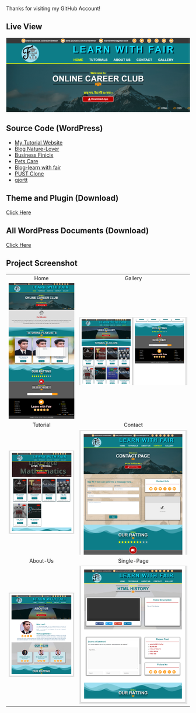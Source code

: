Thanks for visiting my GitHub Account!

## Live View
[![Watch the video](https://github.com/learnwithfair/my-tutorial-website/blob/main/screenshot/image/my-website-thumbnail.png)](https://youtu.be/XrjyQZk5VOY?si=j2EGMGq7f1UfNMBf)


## Source Code (WordPress)
- [My Tutorial Website](https://mega.nz/file/BLdSQagR#fbCpPvNIau6d08Oh8lCxuqGsTdaPQXgdETRz5WGGLvE)
- [Blog Nature-Lover](https://mega.nz/file/hekVFTBa#nayjccv6COglvKLCR-d52iIXkV55QsOWjjhjIYVVuFU)
- [Business Finicix](https://mega.nz/file/Be8GjDIQ#WB0BU3Ckw_SuIu2yVURoLtaSopIuxGLwZzEElB-1bKs)
- [Pets Care](https://mega.nz/file/9KUnUBrZ#z3bG5j7IHkSbrF1hWY2UxZRqnapYj6gM5L2pzYe0FTY)
- [Blog-learn with fair](https://mega.nz/file/hDsTjZoY#olx1WdysrLWOKfea9dTOjDMlWsMYGTjXVRV-v7hUu9o)
- [PUST Clone](https://mega.nz/file/tH0FiZIK#FGdoFs8DUn-a1mMa__6phSXXXjlPQMFFbJWZvOqKFZg)
- [gjortt](https://mega.nz/file/5L91TKDD#lkPjkoRhiEQR4j_n_zpGcX9QV_sMdfF9cVQwmAoPOHc)

## Theme and Plugin (Download)

[Click Here](https://mega.nz/file/gCMHCJrS#ksQg5STxgJTYRGZ317Le1fcLuAgThsZuvbqpt47REco)

## All WordPress Documents (Download)

[Click Here](https://mega.nz/folder/hOkSVZxA#l69RG42cz8MZRjlu4XT-aQ)

## Project Screenshot

|    |     |
| :------: | :------: |
| Home | Gallery |
|![home](https://github.com/learnwithfair/my-tutorial-website/blob/main/screenshot/image/home.png) |![Gallery](https://github.com/learnwithfair/my-tutorial-website/blob/main/screenshot/image/gallery.png)|
| Tutorial | Contact |
|![tutorial](https://github.com/learnwithfair/my-tutorial-website/blob/main/screenshot/image/playlist.png)| ![Contact](https://github.com/learnwithfair/my-tutorial-website/blob/main/screenshot/image/contact-us.png)|
| About-Us | Single-Page|
|![about](https://github.com/learnwithfair/my-tutorial-website/blob/main/screenshot/image/about-us.png) |![single-page](https://github.com/learnwithfair/my-tutorial-website/blob/main/screenshot/image/single-page.png)|

